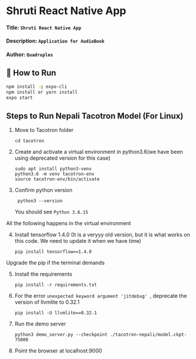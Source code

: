 # Shruti React Native App

#### Title: `Shruti React Native App`

#### Description: `Application for AudioBook`

#### Author: `Quadruples`

## 🚀 How to Run

```sh
npm install -g expo-cli
npm install or yarn install
expo start
```

## Steps to Run Nepali Tacotron Model (For Linux)

1. Move to Tacotron folder

   `cd tacotron`

2. Create and activate a virtual environment in python3.6(we have been using deprecated version for this case)

   ```
   sudo apt install python3-venv
   python3.6 -m venv tacotron-env
   source tacotron-env/bin/activate
   ```

3. Confirm python version

   ` python3 --version`

   You should see `Python 3.6.15`

All the following happens in the virtual environment

4. Install tensorflow 1.4.0 (It is a veryyy old version, but it is what works on this code. We need to update it when we have time)

   `pip install tensorflow==1.4.0`

Upgrade the pip if the terminal demands

5. Install the requirements

   `pip install -r requirements.txt`

6. For the error `unexpected keyword argument 'jitdebug' `, deprecate the version of llvmlite to 0.32.1

   `pip install -U llvmlite==0.32.1`

7. Run the demo server

   `python3 demo_server.py --checkpoint ./tacotron-nepali/model.ckpt-75000`

8. Point the browser at localhost:9000

